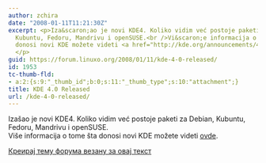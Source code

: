 ```yaml
---
author: zchira
date: "2008-01-11T11:21:30Z"
excerpt: <p>Iza&scaron;ao je novi KDE4. Koliko vidim već postoje paketi za Debian,
  Kubuntu, Fedoru, Mandrivu i openSUSE.<br />Vi&scaron;e informacija o tome &scaron;ta
  donosi novi KDE možete videti <a href="http://kde.org/announcements/4.0/" target="_blank">ovde</a>.
  </p>
guid: https://forum.linuxo.org/2008/01/11/kde-4-0-released/
id: 1953
tc-thumb-fld:
- a:2:{s:9:"_thumb_id";b:0;s:11:"_thumb_type";s:10:"attachment";}
title: KDE 4.0 Released
url: /kde-4-0-released/
---
```

Iza&scaron;ao je novi KDE4. Koliko vidim već postoje paketi za Debian, Kubuntu, Fedoru, Mandrivu i openSUSE.  
Vi&scaron;e informacija o tome &scaron;ta donosi novi KDE možete videti <a href="http://kde.org/announcements/4.0/" target="_blank">ovde</a>. 

<!--break-->

[Креирај тему форума везану за овај текст](https://linuxo.org/nova-tema-na-forumu/?se_pid=1953)